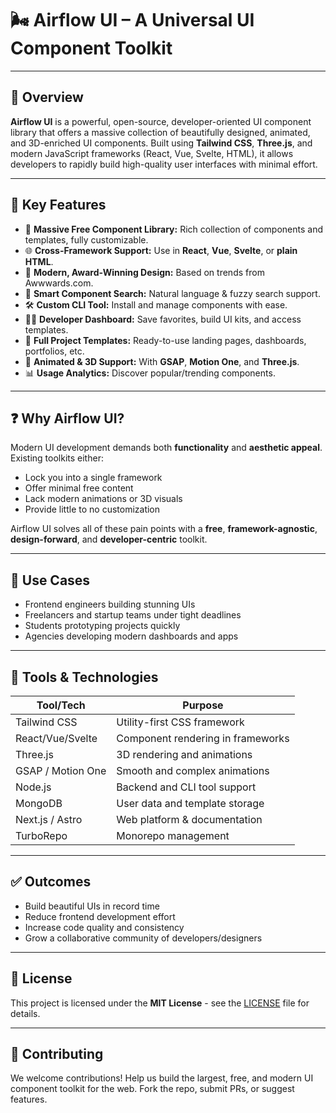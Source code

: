 # 🌬️ Airflow UI – A Universal UI Component Toolkit
---

## 📌 Overview

**Airflow UI** is a powerful, open-source, developer-oriented UI component library that offers a massive collection of beautifully designed, animated, and 3D-enriched UI components. Built using **Tailwind CSS**, **Three.js**, and modern JavaScript frameworks (React, Vue, Svelte, HTML), it allows developers to rapidly build high-quality user interfaces with minimal effort.

---

## 🎯 Key Features

- 🧩 **Massive Free Component Library:** Rich collection of components and templates, fully customizable.
- 🌐 **Cross-Framework Support:** Use in **React**, **Vue**, **Svelte**, or **plain HTML**.
- 🎨 **Modern, Award-Winning Design:** Based on trends from Awwwards.com.
- 🧠 **Smart Component Search:** Natural language & fuzzy search support.
- 🛠️ **Custom CLI Tool:** Install and manage components with ease.
- 🧑‍💻 **Developer Dashboard:** Save favorites, build UI kits, and access templates.
- 🧾 **Full Project Templates:** Ready-to-use landing pages, dashboards, portfolios, etc.
- 🎥 **Animated & 3D Support:** With **GSAP**, **Motion One**, and **Three.js**.
- 📊 **Usage Analytics:** Discover popular/trending components.

---

## ❓ Why Airflow UI?

Modern UI development demands both **functionality** and **aesthetic appeal**. Existing toolkits either:
- Lock you into a single framework
- Offer minimal free content
- Lack modern animations or 3D visuals
- Provide little to no customization

Airflow UI solves all of these pain points with a **free**, **framework-agnostic**, **design-forward**, and **developer-centric** toolkit.

---

## 🚀 Use Cases

- Frontend engineers building stunning UIs
- Freelancers and startup teams under tight deadlines
- Students prototyping projects quickly
- Agencies developing modern dashboards and apps

---

## 🔧 Tools & Technologies

| Tool/Tech       | Purpose                            |
|----------------|-------------------------------------|
| Tailwind CSS    | Utility-first CSS framework         |
| React/Vue/Svelte| Component rendering in frameworks   |
| Three.js        | 3D rendering and animations         |
| GSAP / Motion One | Smooth and complex animations     |
| Node.js         | Backend and CLI tool support        |
| MongoDB         | User data and template storage      |
| Next.js / Astro | Web platform & documentation        |
| TurboRepo       | Monorepo management                 |

---

## ✅ Outcomes

- Build beautiful UIs in record time
- Reduce frontend development effort
- Increase code quality and consistency
- Grow a collaborative community of developers/designers

---

## 📄 License

This project is licensed under the **MIT License** - see the [LICENSE](LICENSE) file for details.

---

## 🤝 Contributing

We welcome contributions! Help us build the largest, free, and modern UI component toolkit for the web. Fork the repo, submit PRs, or suggest features.

